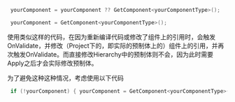 ```csharp
 yourComponent = yourComponent ?? GetComponent<yourComponentType>();
```
```csharp
 yourComponent = GetComponent<yourComponentType>();
```
使用类似这样的代码，在因为重新编译代码或修改了组件上的引用时，会触发OnValidate，并修改（Project下的，即实际的预制体上的）组件上的引用，并再次触发OnValidate。而直接修改Hierarchy中的预制体则不会，因为此时需要Apply之后才会实际修改预制体。

为了避免这种这种情况，考虑使用以下代码
```csharp
 if (!yourComponent) { yourComponent = GetComponent<yourComponentType>(); }
```